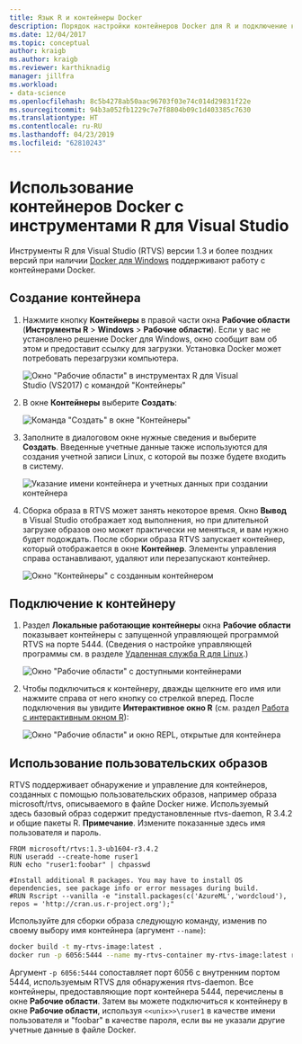 ```yaml
---
title: Язык R и контейнеры Docker
description: Порядок настройки контейнеров Docker для R и подключение к ним с помощью Visual Studio.
ms.date: 12/04/2017
ms.topic: conceptual
author: kraigb
ms.author: kraigb
ms.reviewer: karthiknadig
manager: jillfra
ms.workload:
- data-science
ms.openlocfilehash: 8c5b4278ab50aac96703f03e74c014d29831f22e
ms.sourcegitcommit: 94b3a052fb1229c7e7f8804b09c1d403385c7630
ms.translationtype: HT
ms.contentlocale: ru-RU
ms.lasthandoff: 04/23/2019
ms.locfileid: "62810243"
---
```

# <a name="use-docker-containers-with-r-tools-for-visual-studio"></a>Использование контейнеров Docker с инструментами R для Visual Studio

Инструменты R для Visual Studio (RTVS) версии 1.3 и более поздних версий при наличии [Docker для Windows](https://www.docker.com/docker-windows) поддерживают работу с контейнерами Docker.

## <a name="create-a-container"></a>Создание контейнера

1. Нажмите кнопку **Контейнеры** в правой части окна **Рабочие области** (**Инструменты R** > **Windows** > **Рабочие области**). Если у вас не установлено решение Docker для Windows, окно сообщит вам об этом и предоставит ссылку для загрузки. Установка Docker может потребовать перезагрузки компьютера.

    ![Окно "Рабочие области" в инструментах R для Visual Studio (VS2017) с командой "Контейнеры"](media/container-workspaces-window.png)

1. В окне **Контейнеры** выберите **Создать**:

    ![Команда "Создать" в окне "Контейнеры"](media/containers-window-create.png)

1. Заполните в диалоговом окне нужные сведения и выберите **Создать**. Введенные учетные данные также используются для создания учетной записи Linux, с которой вы позже будете входить в систему.

    ![Указание имени контейнера и учетных данных при создании контейнера](media/containers-window-create-fill.png)

1. Сборка образа в RTVS может занять некоторое время. Окно **Вывод** в Visual Studio отображает ход выполнения, но при длительной загрузке образов оно может практически не меняться, и вам нужно будет подождать. После сборки образа RTVS запускает контейнер, который отображается в окне **Контейнер**. Элементы управления справа останавливают, удаляют или перезапускают контейнер.

    ![Окно "Контейнеры" с созданным контейнером](media/containers-window-created.png)

## <a name="connect-to-a-container"></a>Подключение к контейнеру

1. Раздел **Локальные работающие контейнеры** окна **Рабочие области** показывает контейнеры с запущенной управляющей программой RTVS на порте 5444. (Сведения о настройке управляющей программы см. в разделе [Удаленная служба R для Linux](setting-up-remote-r-service-on-linux.md).)

    ![Окно "Рабочие области" с доступными контейнерами](media/workspaces-window-running-containers.png)

1. Чтобы подключиться к контейнеру, дважды щелкните его имя или нажмите справа от него кнопку со стрелкой вперед. После подключения вы увидите **Интерактивное окно R** (см. раздел [Работа с интерактивным окном R](interactive-repl-for-r-in-visual-studio.md)):

    ![Окно "Рабочие области" и окно REPL, открытые для контейнера](media/workspaces-window-container-connected.png)

## <a name="use-custom-built-images"></a>Использование пользовательских образов

RTVS поддерживает обнаружение и управление для контейнеров, созданных с помощью пользовательских образов, например образа microsoft/rtvs, описываемого в файле Docker ниже. Используемый здесь базовый образ содержит предустановленные rtvs-daemon, R 3.4.2 и общие пакеты R. **Примечание**. Измените показанные здесь имя пользователя и пароль.

```docker
FROM microsoft/rtvs:1.3-ub1604-r3.4.2
RUN useradd --create-home ruser1
RUN echo "ruser1:foobar" | chpasswd

#Install additional R packages. You may have to install OS dependencies, see package info or error messages during build.
#RUN Rscript --vanilla -e "install.packages(c('AzureML','wordcloud'), repos = 'http://cran.us.r-project.org');"
```

Используйте для сборки образа следующую команду, изменив по своему выбору имя контейнера (аргумент `--name`):

```bash
docker build -t my-rtvs-image:latest .
docker run -p 6056:5444 --name my-rtvs-container my-rtvs-image:latest rtvsd
```

Аргумент `-p 6056:5444` сопоставляет порт 6056 с внутренним портом 5444, используемым RTVS для обнаружения rtvs-daemon. Все контейнеры, предоставляющие порт контейнера 5444, перечислены в окне **Рабочие области**. Затем вы можете подключиться к контейнеру в окне **Рабочие области**, используя `<<unix>>\ruser1` в качестве имени пользователя и "foobar" в качестве пароля, если вы не указали другие учетные данные в файле Docker.

